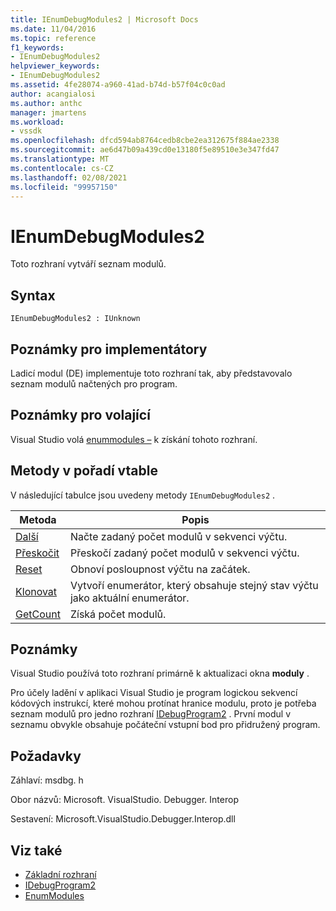 ```yaml
---
title: IEnumDebugModules2 | Microsoft Docs
ms.date: 11/04/2016
ms.topic: reference
f1_keywords:
- IEnumDebugModules2
helpviewer_keywords:
- IEnumDebugModules2
ms.assetid: 4fe28074-a960-41ad-b74d-b57f04c0c0ad
author: acangialosi
ms.author: anthc
manager: jmartens
ms.workload:
- vssdk
ms.openlocfilehash: dfcd594ab8764cedb8cbe2ea312675f884ae2338
ms.sourcegitcommit: ae6d47b09a439cd0e13180f5e89510e3e347fd47
ms.translationtype: MT
ms.contentlocale: cs-CZ
ms.lasthandoff: 02/08/2021
ms.locfileid: "99957150"
---
```

# <a name="ienumdebugmodules2"></a>IEnumDebugModules2
Toto rozhraní vytváří seznam modulů.

## <a name="syntax"></a>Syntax

```
IEnumDebugModules2 : IUnknown
```

## <a name="notes-for-implementers"></a>Poznámky pro implementátory
 Ladicí modul (DE) implementuje toto rozhraní tak, aby představovalo seznam modulů načtených pro program.

## <a name="notes-for-callers"></a>Poznámky pro volající
 Visual Studio volá [enummodules –](../../../extensibility/debugger/reference/idebugprogram2-enummodules.md) k získání tohoto rozhraní.

## <a name="methods-in-vtable-order"></a>Metody v pořadí vtable
 V následující tabulce jsou uvedeny metody `IEnumDebugModules2` .

|Metoda|Popis|
|------------|-----------------|
|[Další](../../../extensibility/debugger/reference/ienumdebugmodules2-next.md)|Načte zadaný počet modulů v sekvenci výčtu.|
|[Přeskočit](../../../extensibility/debugger/reference/ienumdebugmodules2-skip.md)|Přeskočí zadaný počet modulů v sekvenci výčtu.|
|[Reset](../../../extensibility/debugger/reference/ienumdebugmodules2-reset.md)|Obnoví posloupnost výčtu na začátek.|
|[Klonovat](../../../extensibility/debugger/reference/ienumdebugmodules2-clone.md)|Vytvoří enumerátor, který obsahuje stejný stav výčtu jako aktuální enumerátor.|
|[GetCount](../../../extensibility/debugger/reference/ienumdebugmodules2-getcount.md)|Získá počet modulů.|

## <a name="remarks"></a>Poznámky
 Visual Studio používá toto rozhraní primárně k aktualizaci okna **moduly** .

 Pro účely ladění v aplikaci Visual Studio je program logickou sekvencí kódových instrukcí, které mohou protínat hranice modulu, proto je potřeba seznam modulů pro jedno rozhraní [IDebugProgram2](../../../extensibility/debugger/reference/idebugprogram2.md) . První modul v seznamu obvykle obsahuje počáteční vstupní bod pro přidružený program.

## <a name="requirements"></a>Požadavky
 Záhlaví: msdbg. h

 Obor názvů: Microsoft. VisualStudio. Debugger. Interop

 Sestavení: Microsoft.VisualStudio.Debugger.Interop.dll

## <a name="see-also"></a>Viz také
- [Základní rozhraní](../../../extensibility/debugger/reference/core-interfaces.md)
- [IDebugProgram2](../../../extensibility/debugger/reference/idebugprogram2.md)
- [EnumModules](../../../extensibility/debugger/reference/idebugprogram2-enummodules.md)
